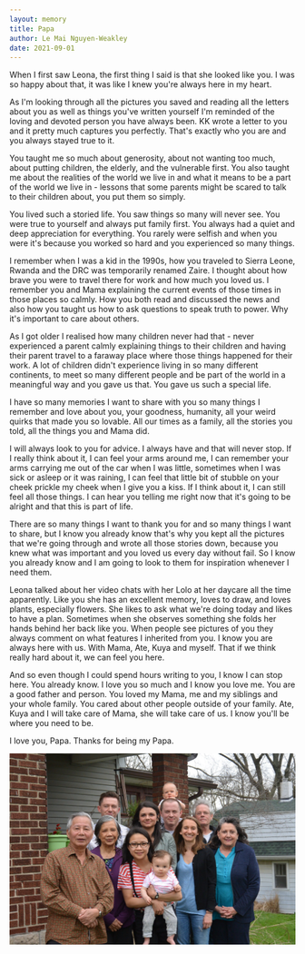 ```yaml
---
layout: memory	
title: Papa
author: Le Mai Nguyen-Weakley
date: 2021-09-01
---
```


When I first saw Leona, the first thing I said is that she looked like you. I was so happy about that, it was like I knew you're always here in my heart.

As I'm looking through all the pictures you saved and reading all the letters about you as well as things you've written yourself I'm reminded of the loving and devoted person you have always been. KK wrote a letter to you and it pretty much captures you perfectly. That's exactly who you are and you always stayed true to it.

<!--more-->

You taught me so much about generosity, about not wanting too much, about putting children, the elderly, and the vulnerable first. You also taught me about the realities of the world we live in and what it means to be a part of the world we live in - lessons that some parents might be scared to talk to their children about, you put them so simply.

You lived such a storied life. You saw things so many will never see. You were true to yourself and always put family first. You always had a quiet and deep appreciation for everything. You rarely were selfish and when you were it's because you worked so hard and you experienced so many things.

I remember when I was a kid in the 1990s, how you traveled to Sierra Leone, Rwanda and the DRC was temporarily renamed Zaire. I thought about how brave you were to travel there for work and how much you loved us. I remember you and Mama explaining the current events of those times in those places so calmly. How you both read and discussed the news and also how you taught us how to ask questions to speak truth to power. Why it's important to care about others.

As I got older I realised how many children never had that - never experienced a parent calmly explaining things to their children and having their parent travel to a faraway place where those things happened for their work. A lot of children didn't experience living in so many different continents, to meet so many different people and be part of the world in a meaningful way and you gave us that. You gave us such a special life.

I have so many memories I want to share with you so many things I remember and love about you, your goodness, humanity, all your weird quirks that made you so lovable. All our times as a family, all the stories you told, all the things you and Mama did.

I will always look to you for advice. I always have and that will never stop. If I really think about it, I can feel your arms around me, I can remember your arms carrying me out of the car when I was little, sometimes when I was sick or asleep or it was raining, I can feel that little bit of stubble on your cheek prickle my cheek when I give you a kiss. If I think about it, I can still feel all those things. I can hear you telling me right now that it's going to be alright and that this is part of life.

There are so many things I want to thank you for and so many things I want to share, but I know you already know that's why you kept all the pictures that we're going through and wrote all those stories down, because you knew what was important and you loved us every day without fail. So I know you already know and I am going to look to them for inspiration whenever I need them.

Leona talked about her video chats with her Lolo at her daycare all the time apparently. Like you she has an excellent memory, loves to draw, and loves plants, especially flowers. She likes to ask what we're doing today and likes to have a plan. Sometimes when she observes something she folds her hands behind her back like you. When people see pictures of you they always comment on what features I inherited from you. I know you are always here with us. With Mama, Ate, Kuya and myself. That if we think really hard about it, we can feel you here.

And so even though I could spend hours writing to you, I know I can stop here. You already know. I love you so much and I know you love me. You are a good father and person. You loved my Mama, me and my siblings and your whole family. You cared about other people outside of your family. Ate, Kuya and I will take care of Mama, she will take care of us. I know you'll be where you need to be.

I love you, Papa. Thanks for being my Papa.

![](/assets/images/photos/Memories/family_pic_bloomington.jpg)